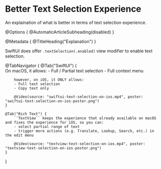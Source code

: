 # Better Text Selection Experience

An explaination of what is better in terms of text selection experience.

@Options {
    @AutomaticArticleSubheading(disabled)
}

@Metadata {
    @TitleHeading("Explanation")
}

SwiftUI does offer `.textSelection(.enabled)` view modifier to enable text selection.

@TabNavigator {
    @Tab("SwiftUI") {        
        On macOS, it allows:
        - Full / Partial text selection
        - Full context menu
        
        however, on iOS, it ONLY allows:
        - Full text selection
        - Copy text only
        
        @Video(source: "swiftui-text-selection-on-ios.mp4", poster: "swiftui-text-selection-on-ios-poster.png")
    }

    @Tab("Rich Text") {
        ``TextView`` keeps the experience that already available on macOS and fixes the experience for iOS, so you can:
        - select partial range of text
        - trigger more actions (e.g. Translate, Lookup, Search, etc.) in the edit menu
        
        @Video(source: "textview-text-selection-on-ios.mp4", poster: "textview-text-selection-on-ios-poster.png")
    }
}
